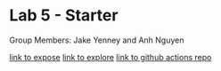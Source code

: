 # Lab 5 - Starter
Group Members: Jake Yenney and Anh Nguyen

[link to expose](https://jarnke.github.io/Lab5_Starter/expose.html)
[link to explore](https://jarnke.github.io/Lab5_Starter/explore.html)
[link to github actions repo](https://github.com/jArnke/introduction-to-github)